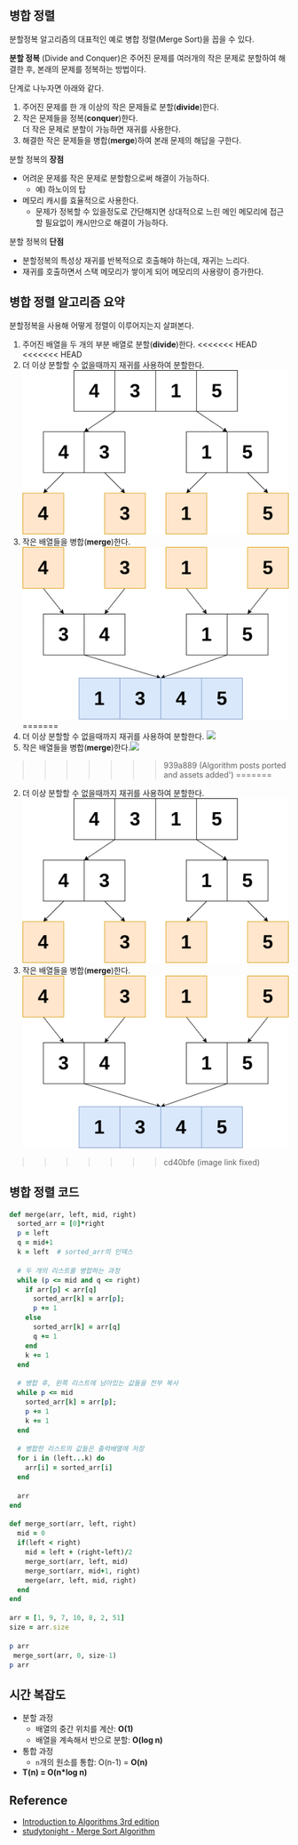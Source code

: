 
## 병합 정렬

분할정복 알고리즘의 대표적인 예로 병합 정렬(Merge Sort)을 꼽을 수 있다.

**분할 정복** (Divide and Conquer)은 주어진 문제를 여러개의 작은 문제로 분할하여 해결한 후, 
본래의 문제를 정복하는 방법이다. 

단계로 나누자면 아래와 같다.
1. 주어진 문제를 한 개 이상의 작은 문제들로 분할(**divide**)한다.
2. 작은 문제들을 정복(**conquer**)한다.  
더 작은 문제로 분할이 가능하면 재귀를 사용한다.
3. 해결한 작은 문제들을 병합(**merge**)하여 본래 문제의 해답을 구한다.

분할 정복의 **장점**
- 어려운 문제를 작은 문제로 분할함으로써 해결이 가능하다.
  + 예) 하노이의 탑
- 메모리 캐시를 효율적으로 사용한다.
  + 문제가 정복할 수 있을정도로 간단해지면 상대적으로 느린 메인 메모리에 접근할 필요없이 캐시만으로 해결이 가능하다.

분할 정복의 **단점**
- 분할정복의 특성상 재귀를 반복적으로 호출해야 하는데, 재귀는 느리다.
- 재귀를 호출하면서 스택 메모리가 쌓이게 되어 메모리의 사용량이 증가한다.

<div class="divider"></div>

## 병합 정렬 알고리즘 요약

분할정복을 사용해 어떻게 정렬이 이루어지는지 살펴본다.

1. 주어진 배열을 두 개의 부분 배열로 분할(**divide**)한다.
<<<<<<< HEAD
<<<<<<< HEAD
2. 더 이상 분할할 수 없을때까지 재귀를 사용하여 분할한다. <img style="text-align: center" src="assets/algorithm/sorting/merge1.png">
3. 작은 배열들을 병합(**merge**)한다.<img style="text-align: center" src="assets/algorithm/sorting/merge2.png">
=======
2. 더 이상 분할할 수 없을때까지 재귀를 사용하여 분할한다. <img style="text-align: center" src="assets/images/algorithm/sorting/merge1.png">
3. 작은 배열들을 병합(**merge**)한다.<img style="text-align: center" src="assets/images/algorithm/sorting/merge2.png">
>>>>>>> 939a889 (Algorithm posts ported and assets added')
=======
2. 더 이상 분할할 수 없을때까지 재귀를 사용하여 분할한다. <img style="text-align: center" src="assets/algorithm/sorting/merge1.png">
3. 작은 배열들을 병합(**merge**)한다.<img style="text-align: center" src="assets/algorithm/sorting/merge2.png">
>>>>>>> cd40bfe (image link fixed)

<div class="divider"></div>

## 병합 정렬 코드
```rb
def merge(arr, left, mid, right)
  sorted_arr = [0]*right
  p = left
  q = mid+1
  k = left  # sorted_arr의 인덱스

  # 두 개의 리스트를 병합하는 과정
  while (p <= mid and q <= right)
    if arr[p] < arr[q]
      sorted_arr[k] = arr[p];
      p += 1
    else
      sorted_arr[k] = arr[q]
      q += 1
    end
    k += 1
  end

  # 병합 후, 왼쪽 리스트에 남아있는 값들을 전부 복사
  while p <= mid
    sorted_arr[k] = arr[p];
    p += 1
    k += 1
  end

  # 병합한 리스트의 값들은 출력배열에 저장
  for i in (left...k) do
    arr[i] = sorted_arr[i]
  end

  arr
end

def merge_sort(arr, left, right)
  mid = 0
  if(left < right)
    mid = left + (right-left)/2
    merge_sort(arr, left, mid)
    merge_sort(arr, mid+1, right)
    merge(arr, left, mid, right)
  end
end

arr = [1, 9, 7, 10, 8, 2, 51]
size = arr.size

p arr
 merge_sort(arr, 0, size-1)
p arr
```

<div class="divider"></div>

## 시간 복잡도
- 분할 과정
  + 배열의 중간 위치를 계산: **O(1)**
  + 배열을 계속해서 반으로 분할: **O(log n)**
- 통합 과정
  + `n`개의 원소를 통합: O(n-1) = **O(n)**
- <b>T(n) = O(n*log n)</b>

<div class="divider"></div>

## Reference
- [Introduction to Algorithms 3rd edition](https://www.amazon.com/Introduction-Algorithms-3rd-MIT-Press/dp/0262033844)
- [studytonight - Merge Sort Algorithm](https://www.studytonight.com/data-structures/merge-sort#:~:text=Time%20complexity%20of%20Merge%20Sort,space%20as%20the%20unsorted%20array)
